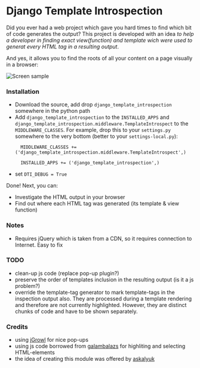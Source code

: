Django Template Introspection
=============================
  Did you ever had a web project which gave you hard times to find which bit of code generates the output?
  This project is developed with an idea *to help a developer in finding exact
  view(function) and template wich were used to generat every HTML tag in a resulting output*.

  And yes, it allows you to find the roots of all your content on a page visually in a browser:

  ![Screen sample](http://sumno.com.ua/media/images/galleries/2008/11/01/dlya-publikatsij/djangotemplateintrospection.png "Sample usage")


### Installation
  - Download the source, add drop `django_template_introspection` somewhere in the python path
  - Add `django_template_introspection` to the `INSTALLED_APPS` and `django_template_introspection.middleware.TemplateIntrospect` to the `MIDDLEWARE_CLASSES`.
For example, drop this to your `settings.py` somewhere to the very bottom (better to your `settings-local.py`):
    ```
      MIDDLEWARE_CLASSES += ('django_template_introspection.middleware.TemplateIntrospect',)

      INSTALLED_APPS += ('django_template_introspection',)
    ```
  - set `DTI_DEBUG = True`
  
Done! Next, you can:
  - Investigate the HTML output in your browser
  - Find out where each HTML tag was generated (its template & view function)

### Notes
  - Requires jQuery which is taken from a CDN, so it requires connection to Internet. Easy to fix
 

### TODO
 - clean-up js code (replace pop-up plugin?)
 - preserve the order of templates inclusion in the resulting output (is it a js problem?)
 - override the template-tag generator to mark template-tags in the inspection output also. They are processed during a template rendering and therefore are not currently highlighted. However, they are distinct chunks of code and have to be shown separately.

### Credits
 - using [jGrowl](http://stanlemon.net/projects/jgrowl.html) for nice pop-ups
 - using js code borrowed from [galambalazs](http://stackoverflow.com/questions/4711023/how-to-make-this-javascript-much-faster/4711224#4711224) for highliting and selecting HTML-elements
 - the idea of creating this module was offered by [askalyuk](https://github.com/askalyuk)
